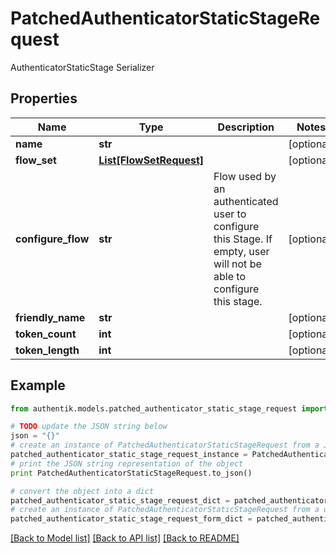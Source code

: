 # PatchedAuthenticatorStaticStageRequest

AuthenticatorStaticStage Serializer

## Properties
Name | Type | Description | Notes
------------ | ------------- | ------------- | -------------
**name** | **str** |  | [optional] 
**flow_set** | [**List[FlowSetRequest]**](FlowSetRequest.md) |  | [optional] 
**configure_flow** | **str** | Flow used by an authenticated user to configure this Stage. If empty, user will not be able to configure this stage. | [optional] 
**friendly_name** | **str** |  | [optional] 
**token_count** | **int** |  | [optional] 
**token_length** | **int** |  | [optional] 

## Example

```python
from authentik.models.patched_authenticator_static_stage_request import PatchedAuthenticatorStaticStageRequest

# TODO update the JSON string below
json = "{}"
# create an instance of PatchedAuthenticatorStaticStageRequest from a JSON string
patched_authenticator_static_stage_request_instance = PatchedAuthenticatorStaticStageRequest.from_json(json)
# print the JSON string representation of the object
print PatchedAuthenticatorStaticStageRequest.to_json()

# convert the object into a dict
patched_authenticator_static_stage_request_dict = patched_authenticator_static_stage_request_instance.to_dict()
# create an instance of PatchedAuthenticatorStaticStageRequest from a dict
patched_authenticator_static_stage_request_form_dict = patched_authenticator_static_stage_request.from_dict(patched_authenticator_static_stage_request_dict)
```
[[Back to Model list]](../README.md#documentation-for-models) [[Back to API list]](../README.md#documentation-for-api-endpoints) [[Back to README]](../README.md)


